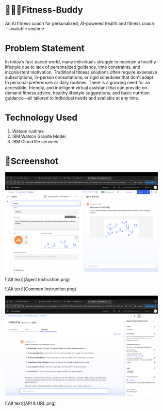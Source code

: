 # 🏋🏻‍♀️Fitness-Buddy
An AI  fitness coach for personalized, AI-powered health and fitness coach—available anytime. 

# Problem Statement 

In today’s fast-paced world, many individuals struggle to maintain a healthy lifestyle due
to lack of personalized guidance, time constraints, and inconsistent motivation. Traditional fitness
solutions often require expensive subscriptions, in-person consultations, or rigid schedules that don't
adapt to personal preferences or daily routines.
There is a growing need for an accessible, friendly, and intelligent virtual assistant that can provide on-
demand fitness advice, healthy lifestyle suggestions, and basic nutrition guidance—all tailored to
individual needs and available at any time.

# Technology Used 

1. Watson runtime
2. IBM Watson Granite Model
3. IBM Cloud lite services

# 🧾Screenshot

![Alt text](Stepup.png)

![Alt text](Agent Instruction.png)

![Alt text](Common Instruction.png)

![Alt text](Deployed.png)

![Alt text](API & URL.png)

